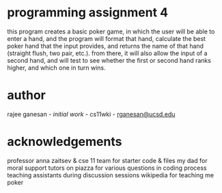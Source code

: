 # programming assignment 4

this program creates a basic poker game, in which the user will be able
to enter a hand, and the program will format that hand, calculate
the best poker hand that the input provides, and returns the name
of that hand (straight flush, two pair, etc.). from there, it will also
allow the input of a second hand, and will test to see whether the first
or second hand ranks higher, and which one in turn wins.

# author

rajee ganesan - *initial work* - cs11wki - rganesan@ucsd.edu

# acknowledgements
professor anna zaitsev & cse 11 team for starter code & files
my dad for moral support
tutors on piazza for various questions in coding process
teaching assistants during discussion sessions
wikipedia for teaching me poker
